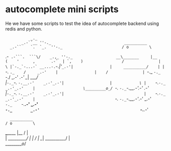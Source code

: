 # autocomplete mini scripts

He we have some scripts to test the idea of autocomplete 
backend using redis and python.


               _._                                                  
           _.-``__ ''-._                                __________
      _.-``    `.  `_.  ''-._                          / o         \
  .-`` .-```.  ```\/    _.,_ ''-._                   __\_______     |__     
 (    '      ,       .-`  | `,    )                 /               |  \
 |`-._`-...-` __...-.``-._|'` _.-'|                |     __________/    |
 |    `-._   `._    /     _.-'    |                |    /               |
  `-._    `-._  `-./  _.-'    _.-'                  \__|     __________/       
 |`-._`-._    `-.__.-'    _.-'_.-'|                    |            \
 |    `-._`-._        _.-'_.-'    |                     \_________o_/
  `-._    `-._`-.__.-'_.-'    _.-'                         
 |`-._`-._    `-.__.-'    _.-'_.-'|                                  
 |    `-._`-._        _.-'_.-'    |                                  
  `-._    `-._`-.__.-'_.-'    _.-'                                   
      `-._    `-.__.-'    _.-'                                       
          `-._        _.-'                                           
              `-.__.-'             

      __________
    / o         \
  __\_______     |__
 /               |  \
|     __________/    | 
|    /               |
 \__|     __________/
    |            \
     \_________o_/










